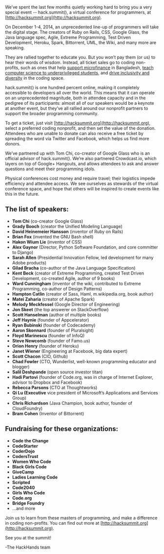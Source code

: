 We’ve spent the last few months quietly working hard to bring you a very special event -- hack.summit(), a virtual conference for programmers, at [http://hacksummit.org](http://hacksummit.org).

On December 1-4, 2014, an unprecedented line-up of programmers will take the digital stage.  The creators of Ruby on Rails, CSS, Google Glass, the Java language spec, Agile, Extreme Programming, Test Driven Development, Heroku, Spark, Bittorrent, UML, the Wiki, and many more are speaking.

They are rallied together to educate you.  But you won’t pay them (or us) to hear their words of wisdom.  Instead, all ticket sales go to coding non-profits, such as ones that help [support microfinance](http://coderstrust.com/) in Bangladesh, [teach computer science to underprivileged students](https://www.scripted.org/), and [drive inclusivity and diversity](http://code2040.org/) in the coding space.

hack.summit() is one hundred percent online, making it completely accessible to developers all over the world.  This means that it can operate on an unprecedented magnitude, both in attendee capacity and in the pedigree of its participants: almost all of our speakers would be a keynote at another event, but they’ve all rallied around our nonprofit partners to support the broader programming community.

To get a ticket, just visit [http://hacksummit.org](http://hacksummit.org), select a preferred coding nonprofit, and then set the value of the donation.  Attendees who are unable to donate can also receive a free ticket by spreading the word via Twitter and Facebook, which helps us find more donors.

We’ve partnered up with Tom Chi, co-creator of Google Glass who is an official advisor of hack.summit().  We’re also partnered Crowdcast.io, which layers on top of Google+ Hangouts, and allows attendees to ask and answer questions and meet their programming idols.

Physical conferences cost money and require travel; their logistics impede efficiency and attendee access.  We see ourselves as stewards of the virtual conference space, and hope that others will be inspired to create events like this in the future.

## The list of speakers:

- **Tom Chi** (co-creator Google Glass)
- **Grady Booch** (creator the Unified Modeling Language)
- **David Heinemeier Hansson** (inventor of Ruby on Rails)
- **Brian Fox** (invented the GNU Bash shell)
- **Hakon Wium Lie** (inventor of CSS)
- **Alex Gaynor** (Director, Python Software Foundation, and core committer to Django)
- **Sarah Allen** (Presidential Innovation Fellow, led development for many Adobe products)
- **Gilad Bracha** (co-author of the Java Language Specification)
- **Kent Beck** (creator of Extreme Programming, created Test Driven Development, co-created Agile, author of 9 books)
- **Ward Cunningham** (inventor of the wiki, contributed to Extreme Programming, co-author of Design Patterns)
- **Hampton Catlin** (creator of Sass, Haml, m.wikipedia.org, book author)
- **Matei Zaharia** (creator of Apache Spark)
- **Melody Meckfessel** (Google Director of Engineering)
- **Jon Skeet** (the top answerer on StackOverflow)
- **Scott Hanselman** (author of multiple books)
- **Jeff Haynie** (founder of Appcelerator)
- **Ryan Bubinski** (founder of Codecademy)
- **Aaron Skonnard** (founder of Pluralsight)
- **Floyd Marinescu** (founder of InfoQ)
- **Steve Newcomb** (founder of Famo.us)
- **Orion Henry** (founder of Heroku)
- **Janet Wiener** (Engineering at Facebook, big data expert)
- **Scott Chacon** (CIO, Github)
- **Chad Fowler** (CTO, Wunderlist, well-known programming educator and blogger)
- **Salil Deshpande** (open source investor titan)
- **Hadi Partovi** (founder of Code.org, was in charge of Internet Explorer, advisor to Dropbox and Facebook)
- **Rebecca Parsons** (CTO at Thoughtworks)
- **Qi Lu (Executive** vice president of Microsoft’s Applications and Services Group)
- **Chris Richardson** (Java Champion, book author, founder of CloudFoundry)
- **Bram Cohen** (Inventor of Bittorrent)

## Fundraising for these organizations:

- **Code the Change**
- **CodeStarter**
- **CoderDojo**
- **CodersTrust**
- **Women Who Code**
- **Black Girls Code**
- **GiveCamp**
- **Ladies Learning Code**
- **Scripted**
- **Code2040**
- **Girls Who Code**
- **Code.org**
- **Bridge Foundry**
- ...and more

Join us to learn from these masters of programming, and make a difference in coding non-profits.
You can find out more at [http://hacksummit.org](http://hacksummit.org).

See you at the summit!

-The HackHands team

